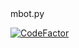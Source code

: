 <!DOCTYPE html>
<html>
  <head>
  </head>
  <body>
    mbot.py
    <p><a href="https://www.codefactor.io/repository/github/mgpyz/mbot.py"><img src="https://www.codefactor.io/repository/github/mgpyz/mbot.py/badge?style=for-the-badge" alt="CodeFactor" /></a></p>
  </body>
  
</html>
